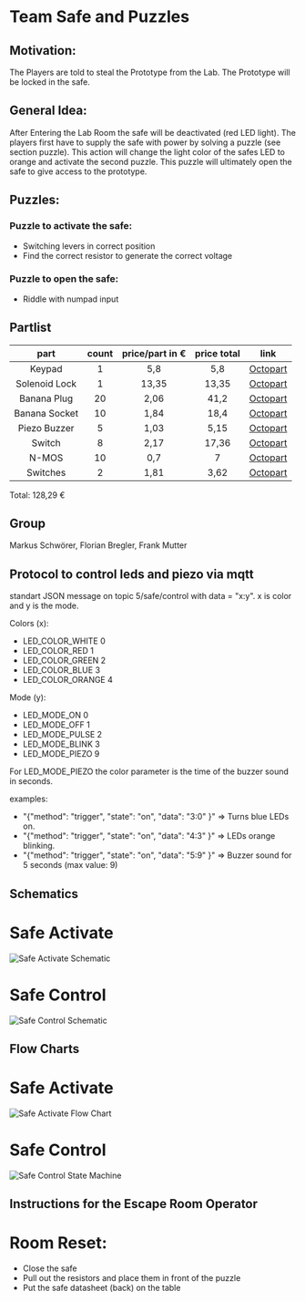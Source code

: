 # Team Safe and Puzzles

## Motivation:
The Players are told to steal the Prototype from the Lab. The Prototype will be locked in the safe.



## General Idea:
After Entering the Lab Room the safe will be deactivated (red LED light). The players first have to supply the safe with power by solving a puzzle (see section puzzle).
This action will change the light color of the safes LED to orange and activate the second puzzle. This puzzle will ultimately open the safe to give access to the prototype.


## Puzzles:
### Puzzle to activate the safe: 
* Switching levers in correct position
* Find the correct resistor to generate the correct voltage
		

### Puzzle to open the safe:
* Riddle with numpad input
		

## Partlist

**part**|**count**|**price/part in €**|**price total**|**link**
:-----:|:-----:|:-----:|:-----:|:-----:
Keypad|1|5,8|5,8|[Octopart](https://octopart.com/3845-adafruit+industries-94636475?r=sp&s=QRIaZTRmSZu4F2mVarnONA)
Solenoid Lock|1|13,35|13,35|[Octopart](https://octopart.com/1512-adafruit+industries-51880349?r=sp&s=Jx9Gw6qzSH2-PR3HbMgn8w)
Banana Plug|20|2,06|41,2|[Octopart](https://octopart.com/1325-2-pomona+electronics-55397240?r=sp&s=kmyIgsMeQOCZjpt9e\_rAXw)
Banana Socket|10|1,84|18,4|[Octopart](https://octopart.com/bu-00233-0-mueller-824050?r=sp&s=FBVoi6XFSGGoTvQtIDogQw)
Piezo Buzzer|5|1,03|5,15|[Octopart](https://octopart.com/mckpt-g1711a3-05-3691-multicomp-12157125?r=sp&s=TdKAcML0QkSYqrwuZLE5lQ)
Switch|8|2,17|17,36|[Octopart](https://octopart.com/100sp1t1b4m2qe-e-switch-1058620?r=sp&s=26ppMzJ4SaadG3iCrhg9HA)
N-MOS|10|0,7|7|[Octopart](https://octopart.com/irf510pbf-vishay-46532502?r=sp&s=Ft8oBWb7Tw--a\_FmfUap9w#)
Switches|2|1,81|3,62|[Octopart](https://octopart.com/db1c-b1lb-zf-71118816?r=sp&s=sDTxIuqxSJOc-Uf9S2HFEg)

Total: 128,29 €

## Group

Markus Schwörer, Florian Bregler, Frank Mutter

## Protocol to control leds and piezo via mqtt

standart JSON message on topic 5/safe/control with data = "x:y". x is color and y is the mode.


Colors (x):
* LED_COLOR_WHITE 0
* LED_COLOR_RED 1
* LED_COLOR_GREEN 2
* LED_COLOR_BLUE  3
* LED_COLOR_ORANGE 4

Mode (y):
* LED_MODE_ON 0
* LED_MODE_OFF 1
* LED_MODE_PULSE 2
* LED_MODE_BLINK 3
* LED_MODE_PIEZO 9

For LED_MODE_PIEZO the color parameter is the time of the buzzer sound in seconds.

examples:
* "{\"method\": \"trigger\", \"state\": \"on\", \"data\": \"3:0\" }"
=> Turns blue LEDs on.
* "{\"method\": \"trigger\", \"state\": \"on\", \"data\": \"4:3\" }"
=> LEDs orange blinking.
* "{\"method\": \"trigger\", \"state\": \"on\", \"data\": \"5:9\" }"
=> Buzzer sound for 5 seconds (max value: 9)

## Schematics

# Safe Activate
![Safe Activate Schematic](Pics/SchematicActivate.png)

# Safe Control
![Safe Control Schematic](Pics/SchematicControl.png)

## Flow Charts

# Safe Activate

![Safe Activate Flow Chart](Pics/SafeActivateFlowChart.png)

# Safe Control

![Safe Control State Machine](Pics/safe_control_sm.png)

## Instructions for the Escape Room Operator

# Room Reset:
* Close the safe 
* Pull out the resistors and place them in front of the puzzle
* Put the safe datasheet (back) on the table
